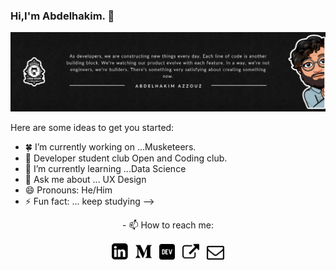 ### Hi,I'm Abdelhakim. 👋
<img src="https://github.com/HowkMii/Howkmii/blob/master/howkmiz.png">


Here are some ideas to get you started:

- 🍀 I’m currently working on ...Musketeers.
- 💪 Developer student club Open and  Coding club.
- 🌱 I’m currently learning ...Data Science
- 💬 Ask me about ... UX Design 
- 😄 Pronouns: He/Him
- ⚡ Fun fact: ... keep studying
-->

<p align="center">
  - 📫 How to reach me:
</p>
<p align='center'>
<a href="https://www.linkedin.com/in/howkmii/"><img height="26" src="https://github.com/HowkMii/Howkmii/blob/master/linkedin.png"></a>&nbsp;&nbsp;
<a href="https://medium.com/@HowkMii"><img height="26" src="https://github.com/HowkMii/Howkmii/blob/master/medio.png" alt=""></a>&nbsp;&nbsp;
<a href="https://dev.to/howkmii"><img height="25" src="https://github.com/HowkMii/Howkmii/blob/master/dev.png" alt=""></a>&nbsp;&nbsp;
<a href="https://howkmii.netlify.app//"><img height="27" src="https://github.com/HowkMii/Howkmii/blob/master/external.png" alt=""></a>&nbsp;&nbsp;
<a href="https://github.com/HowkMii/email/blob/main/README.md"><img height="22" src="https://github.com/HowkMii/Howkmii/blob/master/mail.png" alt=""></a>
</p>
